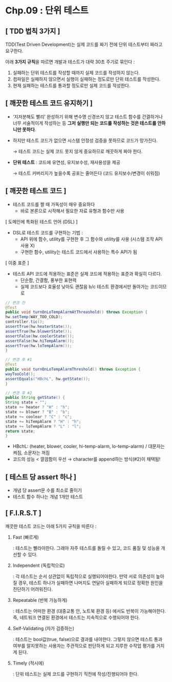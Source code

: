 # Chp.09 : 단위 테스트

## **[ TDD 법칙 3가지 ]**

TDD(Test Driven Development)는 실제 코드를 짜기 전에 단위 테스트부터 짜라고 요구한다.

아래 **3가지 규칙**을 따르면 개발과 테스트가 대략 30초 주기로 묶인다 :

1. 실패하는 단위 테스트를 작성할 때까지 실제 코드를 작성하지 않는다.
2. 컴파일은 실패하지 않으면서 실행이 실패하는 정도로만 단위 테스트를 작성한다.
3. 현재 실패하는 테스트를 통과할 정도로만 실제 코드를 작성한다.

## [ 깨끗한 테스트 코드 유지하기 ]

- ‘지저분해도 빨리’ 완성하기 위해 변수명 신경쓰지 않고 테스트 함수를 간결하거나 너무 서술적이게 작성하는 등 **그저 실행만 되는 코드를 작성하는 것은 테스트를 안하니만 못하다**.
- 하지만 테스트 코드가 없으면 시스템 안정성 검증을 못하므로 코드가 망가진다.

  → 테스트 코드는 실제 코드 못지 않게 중요하므로 깨끗하게 짜야 한다.

- **단위 테스트** : 코드에 유연성, 유지보수성, 재사용성을 제공

  → 테스트 커버리지가 높을수록 공포는 줄어든다 (코드 유지보수/변경이 쉬워짐)


## [ 깨끗한 테스트 코드 ]

- 테스트 코드를 짤 때 가독성이 매우 중요하다
    - 바로 본론으로 시작해서 필요한 자료 유형과 함수만 사용

[ 도메인에 특화된 테스트 언어 (DSL) ]

- DSL로 테스트 코드를 구현하는 기법 :
    - API 위에 함수, utility를 구현한 후 그 함수와 utility를 사용 (시스템 조작 API 사용 X)
    - 구현한 함수, utility는 테스트 코드에서 사용하는 특수 API가 됨

[ 이중 표준 ]

- 테스트 API 코드에 적용하는 표준은 실제 코드에 적용하는 표준과 확실히 다르다.
    - 단순함, 간결함, 풍부한 표현력
    - 실제 코드보다 효율성 낮아도 괜찮음 b/c 테스트 환경에서만 돌아가는 코드이므로

```java
// 변경 전
@Test
public void turnOnLoTempAlarmAtThreashold() throws Exception {
hw.setTemp(WAY_TOO_COLD);
controller.tic();
assertTrue(hw.heaterState());
assertTrue(hw.blowerState());
assertFalse(hw.coolerState());
assertFalse(hw.hiTempAlarm());
assertTrue(hw.loTempAlarm());
}

// 변경 후 #1
@Test
public void turnOnLoTempAlarmThreshold() throws Exception {
wayTooCold();
assertEquals("HBchL", hw.getState());
}

// 변경 후 #2
public String getState() {
String state = "";
state += heater ? "H" : "h";
state += blower ? "B" : "b";
state += coolear ? "C" : "c";
state += hiTempAlarm ? "H" : "h";
state += loTempAlarm ? "L" : "l";
return state;
}
```

- HBchL: (heater, blower, cooler, hi-temp-alarm, lo-temp-alarm) / 대문자는 켜짐, 소문자는 꺼짐
- 코드의 성능 < 깔끔함이 우선 → character를 append하는 방식(#2)이 채택됨!

## [ 테스트 당 assert 하나 ]

- 개념 당 assert문 수를 최소로 줄이기
- 테스트 함수 하나는 개념 1개만 테스트

## [ F.I.R.S.T ]

깨끗한 테스트 코드는 아래 5가지 규칙을 따른다 :

1. Fast (빠르게)

   : 테스트는 빨라야한다. 그래야 자주 테스트를 돌릴 수 있고, 코드 품질 및 성능을 개선할 수 있다.

2. Independent (독립적으로)

   : 각 테스트는 순서 상관없이 독립적으로 실행되어야한다. 만약 서로 의존성이 높아질 경우, 테스트 하나가 실패하면 나머지도 연달아 실패하게 되므로 정확한 원인을 진단하기 어려워진다.

3. Repeatable (반복 가능하게)

   : 테스트는 어떠한 환경 (대중교통 안, 노트북 환경 등) 에서도 반복이 가능해야한다. 즉, 네트워크 연결된 환경에서 테스트는 지속적으로 수행되어야 한다.

4. Self-Validating (자가 검증하는)

   : 테스트는 bool값(true, false)으로 결과를 내야한다. 그렇지 않으면 테스트 통과 여부를 알지못하는 사용자는 주관적으로 판단하게 되고 지루한 수작업 평가를 거치게 된다.

5. Timely (적시에)

   : 단위 테스트는 실제 코드를 구현하기 직전에 작성/진행되어야 한다.